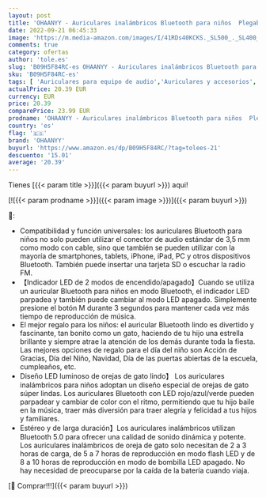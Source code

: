 ```yaml
---
layout: post
title: 'OHAANYY - Auriculares inalámbricos Bluetooth para niños  Plegable Ajustables Cascos con Micrófono y Control de Volumen  Auriculares para niña de Mujer Cumpleaños de Navidad  Rosa '
date: 2022-09-21 06:45:33
image: 'https://m.media-amazon.com/images/I/41RDs40KCKS._SL500_._SL400_.jpg'
comments: true
category: ofertas
author: 'tole.es'
slug: 'B09H5F84RC-es OHAANYY - Auriculares inalámbricos Bluetooth para niños...'
sku: 'B09H5F84RC-es'
tags: [ 'Auriculares para equipo de audio','Auriculares y accesorios','Electrónica','navidad','ohaanyy','🇪🇸', ]
actualPrice: 20.39 EUR
currency: EUR
price: 20.39
comparePrice: 23.99 EUR
prodname: 'OHAANYY - Auriculares inalámbricos Bluetooth para niños  Plegable Ajustables Cascos con Micrófono y Control de Volumen  Auriculares para niña de Mujer Cumpleaños de Navidad  Rosa '
country: 'es'
flag: '🇪🇸'
brand: 'OHAANYY'
buyurl: 'https://www.amazon.es/dp/B09H5F84RC/?tag=tolees-21'
descuento: '15.01'
average: '20.39'
---
```


Tienes [{{< param title >}}]({{< param buyurl >}}) aqui!

[![{{< param prodname >}}]({{< param image >}})]({{< param buyurl >}})

🔎:

- Compatibilidad y función universales: los auriculares Bluetooth para niños no solo pueden utilizar el conector de audio estándar de 3,5 mm como modo con cable, sino que también se pueden utilizar con la mayoría de smartphones, tablets, iPhone, iPad, PC y otros dispositivos Bluetooth. También puede insertar una tarjeta SD o escuchar la radio FM.
- 【Indicador LED de 2 modos de encendido/apagado】Cuando se utiliza un auricular Bluetooth para niños en modo Bluetooth, el indicador LED parpadea y también puede cambiar al modo LED apagado. Simplemente presione el botón M durante 3 segundos para mantener cada vez más tiempo de reproducción de música.
- El mejor regalo para los niños: el auricular Bluetooth lindo es divertido y fascinante, tan bonito como un gato, haciendo de tu hijo una estrella brillante y siempre atrae la atención de los demás durante toda la fiesta. Las mejores opciones de regalo para el día del niño son Acción de Gracias, Día del Niño, Navidad, Día de las puertas abiertas de la escuela, cumpleaños, etc.
- Diseño LED luminoso de orejas de gato lindo】 Los auriculares inalámbricos para niños adoptan un diseño especial de orejas de gato súper lindas. Los auriculares Bluetooth con LED rojo/azul/verde pueden parpadear y cambiar de color con el ritmo, permitiendo que tu hijo baile en la música, traer más diversión para traer alegría y felicidad a tus hijos y familiares.
- Estéreo y de larga duración】Los auriculares inalámbricos utilizan Bluetooth 5.0 para ofrecer una calidad de sonido dinámica y potente. Los auriculares inalámbricos de oreja de gato solo necesitan de 2 a 3 horas de carga, de 5 a 7 horas de reproducción en modo flash LED y de 8 a 10 horas de reproducción en modo de bombilla LED apagado. No hay necesidad de preocuparse por la caída de la batería cuando viaja.

[🛒 Comprar!!!]({{< param buyurl >}})
